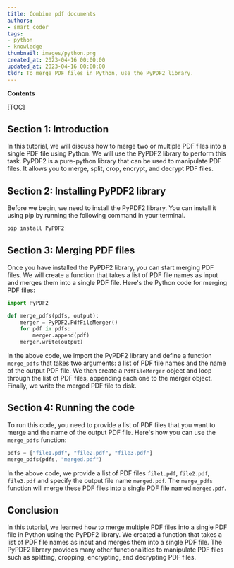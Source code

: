 ```yaml
---
title: Combine pdf documents
authors:
- smart_coder
tags:
- python
- knowledge
thumbnail: images/python.png
created_at: 2023-04-16 00:00:00
updated_at: 2023-04-16 00:00:00
tldr: To merge PDF files in Python, use the PyPDF2 library.
---
```


**Contents**

[TOC]

Section 1: Introduction
-----------------------
In this tutorial, we will discuss how to merge two or multiple PDF files into a single PDF file using Python. We will use the PyPDF2 library to perform this task. PyPDF2 is a pure-python library that can be used to manipulate PDF files. It allows you to merge, split, crop, encrypt, and decrypt PDF files.

Section 2: Installing PyPDF2 library
------------------------------------
Before we begin, we need to install the PyPDF2 library. You can install it using pip by running the following command in your terminal.

```python
pip install PyPDF2
```

Section 3: Merging PDF files
----------------------------
Once you have installed the PyPDF2 library, you can start merging PDF files. We will create a function that takes a list of PDF file names as input and merges them into a single PDF file. Here's the Python code for merging PDF files:

```python
import PyPDF2

def merge_pdfs(pdfs, output):
    merger = PyPDF2.PdfFileMerger()
    for pdf in pdfs:
        merger.append(pdf)
    merger.write(output)
```

In the above code, we import the PyPDF2 library and define a function `merge_pdfs` that takes two arguments: a list of PDF file names and the name of the output PDF file. We then create a `PdfFileMerger` object and loop through the list of PDF files, appending each one to the merger object. Finally, we write the merged PDF file to disk.

Section 4: Running the code
---------------------------
To run this code, you need to provide a list of PDF files that you want to merge and the name of the output PDF file. Here's how you can use the `merge_pdfs` function:

```python
pdfs = ["file1.pdf", "file2.pdf", "file3.pdf"]
merge_pdfs(pdfs, "merged.pdf")
```

In the above code, we provide a list of PDF files `file1.pdf`, `file2.pdf`, `file3.pdf` and specify the output file name `merged.pdf`. The `merge_pdfs` function will merge these PDF files into a single PDF file named `merged.pdf`.

Conclusion
----------
In this tutorial, we learned how to merge multiple PDF files into a single PDF file in Python using the PyPDF2 library. We created a function that takes a list of PDF file names as input and merges them into a single PDF file. The PyPDF2 library provides many other functionalities to manipulate PDF files such as splitting, cropping, encrypting, and decrypting PDF files.
